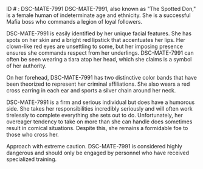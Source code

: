 ID # : DSC-MATE-7991
DSC-MATE-7991, also known as "The Spotted Don," is a female human of indeterminate age and ethnicity. She is a successful Mafia boss who commands a legion of loyal followers.

DSC-MATE-7991 is easily identified by her unique facial features. She has spots on her skin and a bright red lipstick that accentuates her lips. Her clown-like red eyes are unsettling to some, but her imposing presence ensures she commands respect from her underlings. DSC-MATE-7991 can often be seen wearing a tiara atop her head, which she claims is a symbol of her authority.

On her forehead, DSC-MATE-7991 has two distinctive color bands that have been theorized to represent her criminal affiliations. She also wears a red cross earring in each ear and sports a silver chain around her neck. 

DSC-MATE-7991 is a firm and serious individual but does have a humorous side. She takes her responsibilities incredibly seriously and will often work tirelessly to complete everything she sets out to do. Unfortunately, her overeager tendency to take on more than she can handle does sometimes result in comical situations. Despite this, she remains a formidable foe to those who cross her. 

Approach with extreme caution. DSC-MATE-7991 is considered highly dangerous and should only be engaged by personnel who have received specialized training.
